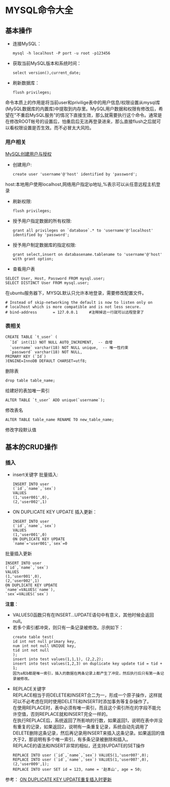 # MYSQL命令大全
## 基本操作
* 连接MySQL：
  ```shell
  mysql -h localhost -P port -u root -p123456
  ```
* 获取当前MySQL版本和系统时间：
  ```mysql
  select version(),current_date; 
  ```
* 刷新数据库：
  ```mysql
  flush privileges;
  ```
命令本质上的作用是将当前user和privilige表中的用户信息/权限设置从mysql库(MySQL数据库的内置库)中提取到内存里。MySQL用户数据和权限有修改后，希望在"不重启MySQL服务"的情况下直接生效，那么就需要执行这个命令。通常是在修改ROOT帐号的设置后，怕重启后无法再登录进来，那么直接flush之后就可以看权限设置是否生效。而不必冒太大风险。

### 用户相关
[MySQL创建用户与授权](https://www.jianshu.com/p/d7b9c468f20d)
* 创建用户:
  ```mysql
  create user 'username'@'host' identified by 'password';
  ```
host:本地用户使用localhost,网络用户指定ip地址,%表示可以从任意远程主机登录
* 刷新权限:
  ```mysql
  flush privileges;
  ```
* 授予用户指定数据的所有权限:
  ```mysql
  grant all privileges on `database`.* to 'username'@'localhost' identified by 'password';
  ```
* 授予用户制定数据库的指定权限:
  ```mysql
  grant select,insert on databasename.tablename to 'username'@'host' with grant option;
  ```
* 查看用户表
```mysql
SELECT User, Host, Password FROM mysql.user;
SELECT DISTINCT User FROM mysql.user;
```

在ubuntu服务器下，MYSQL默认只允许本地登录，需要修改配置文件。
  ```
  # Instead of skip-networking the default is now to listen only on  
  # localhost which is more compatible and is not less secure.  
  # bind-address       = 127.0.0.1     #注释掉这一行就可以远程登录了  
  ```
### 表相关
  ```
  CREATE TABLE `t_user` (
  	`Id` int(11) NOT NULL AUTO_INCREMENT,  -- 自增
  	`username` varchar(18) NOT NULL unique,  -- 唯一性约束
  	`password` varchar(18) NOT NULL,
  PRIMARY KEY (`Id`)
  )ENGINE=InnoDB DEFAULT CHARSET=utf8;
  ```
删除表
  ```
  drop table table_name;
  ```
给建好的表加唯一索引
  ```
  ALTER TABLE `t_user` ADD unique(`username`);
  ```
修改表名
  ```
  ALTER TABLE table_name RENAME TO new_table_name;
  ```
修改字段默认值


## 基本的CRUD操作
### 插入
* insert关键字
批量插入:
  ```
  INSERT INTO user
  (`id`,`name`,`sex`)
  VALUES
  (1,'user001',0),
  (2,'user002',1)
  ```
* ON DUPLICATE KEY UPDATE
插入更新：
  ```
  INSERT INTO user
  (`id`,`name`,`sex`)
  VALUES
  (1,'user001',0)
  ON DUPLICATE KEY UPDATE
  `name`='user001',`sex`=0
  ```
批量插入更新
  ```
  INSERT INTO user
  (`id`,`name`,`sex`)
  VALUES
  (1,'user001',0),
  (2,'user002',1)
  ON DUPLICATE KEY UPDATE
  `name`=VALUES(`name`),
  `sex`=VALUES(`sex`)
  ```
**注意**：
* VALUES()函数只有在INSERT…UPDATE语句中有意义，其他时候会返回null。
* 若多个索引都冲突，则只有一条记录被修改。示例如下：
  ```
  create table test(
  id int not null primary key,
  num int not null UNIQUE key,
  tid int not null
  );
  insert into test values(1,1,1), (2,2,2);
  insert into test values(1,2,3) on duplicate key update tid = tid + 1;
  因为a和b都是唯一索引，插入的数据在两条记录上都产生了冲突，然后执行后只有第一条记录被修改。
  ```
* REPLACE关键字  
REPLACE相当于将DELETE和INSERT合二为一，形成一个原子操作，这样就可以不必考虑在同时使用DELETE和INSERT时添加事务等复杂操作了。  
在使用REPLACE时，表中必须有唯一索引，而且这个索引所在的字段不能允许空值，否则REPLACE就和INSERT完全一样的。  
在执行REPLACE后，系统返回了所影响的行数，如果返回1，说明在表中并没有重复的记录，如果返回2，说明有一条重复记录，系统自动先调用了DELETE删除这条记录，然后再记录用INSERT来插入这条记录。如果返回的值大于2，那说明有多个唯一索引，有多条记录被删除和插入。  
REPLACE的语法和INSERT非常的相似，还支持UPDATE的SET操作
  ```
  REPLACE INTO user (`id`,`name`,`sex`) VALUES(1,'user007',0);
  REPLACE INTO user (`id`,`name`,`sex`) VALUES(1,'user007',0),(2,'user009',1);
  REPLACE INTO user SET id = 123, name = '赵本山', age = 50;
  ```

参考：
[ON DUPLICATE KEY UPDATE重复插入时更新](https://blog.csdn.net/txj236/article/details/53842730)
